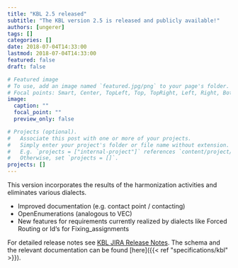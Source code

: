 ```yaml
---
title: "KBL 2.5 released"
subtitle: "The KBL version 2.5 is released and publicly available!"
authors: [ungerer]
tags: []
categories: []
date: 2018-07-04T14:33:00
lastmod: 2018-07-04T14:33:00
featured: false
draft: false

# Featured image
# To use, add an image named `featured.jpg/png` to your page's folder.
# Focal points: Smart, Center, TopLeft, Top, TopRight, Left, Right, BottomLeft, Bottom, BottomRight.
image:
  caption: ""
  focal_point: ""
  preview_only: false

# Projects (optional).
#   Associate this post with one or more of your projects.
#   Simply enter your project's folder or file name without extension.
#   E.g. `projects = ["internal-project"]` references `content/project/deep-learning/index.md`.
#   Otherwise, set `projects = []`.
projects: []
---
```

This version incorporates the results of the harmonization activities and eliminates various dialects.
<!--more-->
  * Improved documentation (e.g. contact point / contacting)
  * OpenEnumerations (analogous to VEC)
  * New features for requirements currently realized by dialects like Forced Routing or Id‘s for Fixing_assignments

For detailed release notes see [KBL JIRA Release Notes](https://track.prostep.com/secure/ReleaseNote.jspa?version######38370&projectId10550). The schema and the relevant documentation can be found [here]({{< ref "specifications/kbl" >}}).